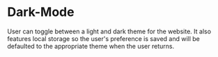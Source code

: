 # Dark-Mode

User can toggle between a light and dark theme for the website. It also features local storage so the user's preference is saved and will be defaulted to the appropriate theme when the user returns.
